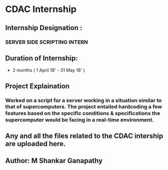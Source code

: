 # CDAC Internship

## Internship Designation :
### SERVER SIDE SCRIPTING INTERN

## Duration of Internship:
* 2 months ( 1 April 18' - 31 May 18' )


## Project Explaination

### Worked on a script for a server working in a situation similar to that of supercomputers. The project entailed hardcoding a few features based on the speciﬁc conditions & speciﬁcations the supercomputer would be facing in a real-time environment.

## Any and all the files related to the CDAC intership are uploaded here.


## Author: M Shankar Ganapathy
